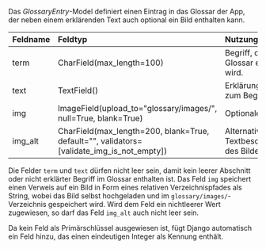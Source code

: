 Das *GlossaryEntry*-Model definiert einen Eintrag in das Glossar der App, der neben einem erklärenden Text
auch optional ein Bild enthalten kann.

| Feldname | Feldtyp | Nutzung |
| :--- | :--- | :--- |
| term | CharField(max_length=100) | Begriff, der im Glossar erklärt wird. |
| text | TextField() | Erklärungstext zum Begriff |
| img | ImageField(upload_to="glossary/images/", null=True, blank=True) | Optionales Bild |
| img_alt | CharField(max_length=200, blank=True, default="", validators=[validate_img_is_not_empty]) | Alternative Textbeschreibung des Bildes |

Die Felder `term` und `text` dürfen nicht leer sein, damit kein leerer Abschnitt oder nicht erklärter Begriff
im Glossar enthalten ist. Das Feld `img` speichert einen Verweis auf ein Bild in Form eines relativen
Verzeichnispfades als String, wobei das Bild selbst hochgeladen und im `glossary/images/`-Verzeichnis
gespeichert wird. Wird dem Feld ein nichtleerer Wert zugewiesen, so darf das Feld `img_alt` auch nicht leer
sein.

Da kein Feld als Primärschlüssel ausgewiesen ist, fügt Django automatisch ein Feld hinzu, das einen
eindeutigen Integer als Kennung enthält.

